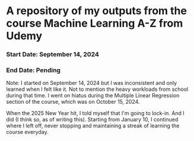 # A repository of my outputs from the course Machine Learning A-Z from Udemy

### **Start Date**: September 14, 2024

### **End Date**: Pending

Note: I started on September 14, 2024 but I was inconsistent and only learned when I felt like it. Not to mention the heavy workloads from school during that time.
I went on hiatus during the Multiple Linear Regression section of the course, which was on October 15, 2024.

When the 2025 New Year hit, I told myself that I'm going to lock-in. And I did (I think so, as of writing this). Starting from January 10, I continued where I left off, never stopping
and maintaining a streak of learning the course everyday.
